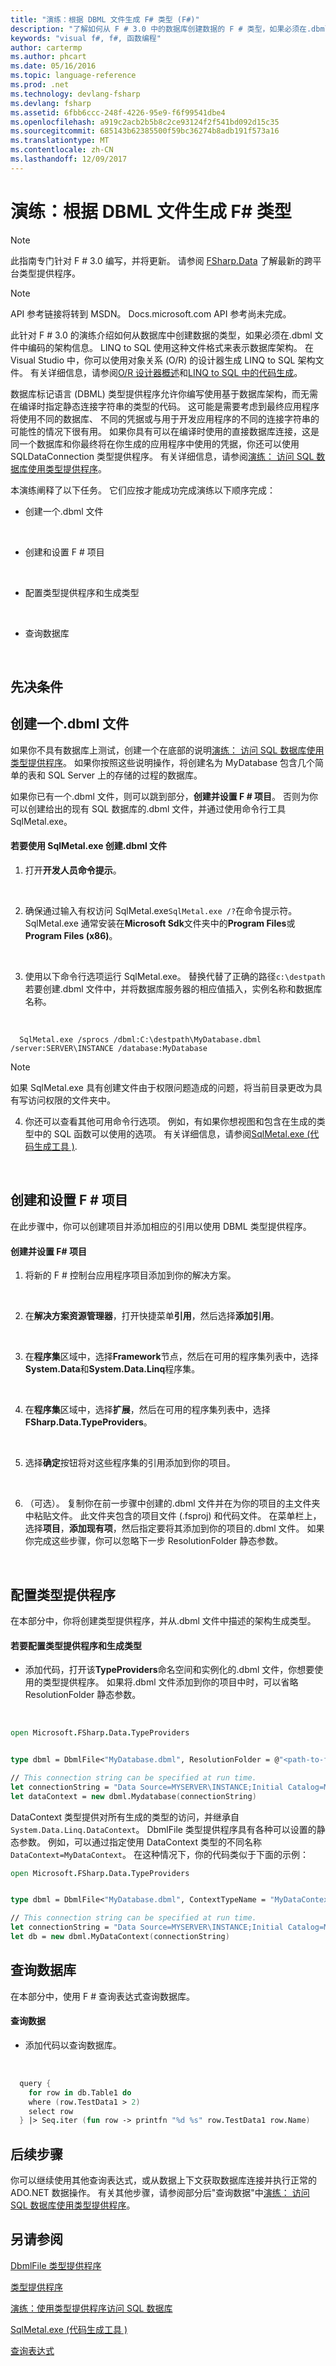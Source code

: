 ```yaml
---
title: "演练：根据 DBML 文件生成 F# 类型 (F#)"
description: "了解如何从 F # 3.0 中的数据库创建数据的 F # 类型，如果必须在.dbml 文件中编码的架构信息。"
keywords: "visual f#, f#, 函数编程"
author: cartermp
ms.author: phcart
ms.date: 05/16/2016
ms.topic: language-reference
ms.prod: .net
ms.technology: devlang-fsharp
ms.devlang: fsharp
ms.assetid: 6fbb6ccc-248f-4226-95e9-f6f99541dbe4
ms.openlocfilehash: a919c2acb2b5b8c2ce93124f2f541bd092d15c35
ms.sourcegitcommit: 685143b62385500f59bc36274b8adb191f573a16
ms.translationtype: MT
ms.contentlocale: zh-CN
ms.lasthandoff: 12/09/2017
---
```

# <a name="walkthrough-generating-f-types-from-a-dbml-file"></a>演练：根据 DBML 文件生成 F# 类型 

> [!NOTE]
此指南专门针对 F # 3.0 编写，并将更新。  请参阅 [FSharp.Data](http://fsharp.github.io/FSharp.Data/) 了解最新的跨平台类型提供程序。

> [!NOTE]
API 参考链接将转到 MSDN。  Docs.microsoft.com API 参考尚未完成。

此针对 F # 3.0 的演练介绍如何从数据库中创建数据的类型，如果必须在.dbml 文件中编码的架构信息。 LINQ to SQL 使用这种文件格式来表示数据库架构。 在 Visual Studio 中，你可以使用对象关系 (O/R) 的设计器生成 LINQ to SQL 架构文件。 有关详细信息，请参阅[O/R 设计器概述](https://msdn.microsoft.com/library/bb384511.aspx)和[LINQ to SQL 中的代码生成](../../../../docs/framework/data/adonet/sql/linq/index.md)。

数据库标记语言 (DBML) 类型提供程序允许你编写使用基于数据库架构，而无需在编译时指定静态连接字符串的类型的代码。 这可能是需要考虑到最终应用程序将使用不同的数据库、 不同的凭据或与用于开发应用程序的不同的连接字符串的可能性的情况下很有用。 如果你具有可以在编译时使用的直接数据库连接，这是同一个数据库和你最终将在你生成的应用程序中使用的凭据，你还可以使用 SQLDataConnection 类型提供程序。 有关详细信息，请参阅[演练： 访问 SQL 数据库使用类型提供程序](accessing-a-sql-database.md)。

本演练阐释了以下任务。 它们应按才能成功完成演练以下顺序完成：


- 创建一个.dbml 文件
<br />

- 创建和设置 F # 项目
<br />

- 配置类型提供程序和生成类型
<br />

- 查询数据库
<br />


## <a name="prerequisites"></a>先决条件

## <a name="creating-a-dbml-file"></a>创建一个.dbml 文件
如果你不具有数据库上测试，创建一个在底部的说明[演练： 访问 SQL 数据库使用类型提供程序](accessing-a-sql-database.md)。 如果你按照这些说明操作，将创建名为 MyDatabase 包含几个简单的表和 SQL Server 上的存储的过程的数据库。

如果你已有一个.dbml 文件，则可以跳到部分，**创建并设置 F # 项目**。 否则为你可以创建给出的现有 SQL 数据库的.dbml 文件，并通过使用命令行工具 SqlMetal.exe。


#### <a name="to-create-a-dbml-file-by-using-sqlmetalexe"></a>若要使用 SqlMetal.exe 创建.dbml 文件

1. 打开**开发人员命令提示**。
<br />

2. 确保通过输入有权访问 SqlMetal.exe`SqlMetal.exe /?`在命令提示符。 SqlMetal.exe 通常安装在**Microsoft Sdk**文件夹中的**Program Files**或**Program Files (x86)**。
<br />

3. 使用以下命令行选项运行 SqlMetal.exe。 替换代替了正确的路径`c:\destpath`若要创建.dbml 文件中，并将数据库服务器的相应值插入，实例名称和数据库名称。
<br />

```
  SqlMetal.exe /sprocs /dbml:C:\destpath\MyDatabase.dbml /server:SERVER\INSTANCE /database:MyDatabase
```

>[!NOTE]
如果 SqlMetal.exe 具有创建文件由于权限问题造成的问题，将当前目录更改为具有写访问权限的文件夹中。


4. 你还可以查看其他可用命令行选项。 例如，有如果你想视图和包含在生成的类型中的 SQL 函数可以使用的选项。 有关详细信息，请参阅[SqlMetal.exe &#40;代码生成工具 &#41;](https://msdn.microsoft.com/library/bb386987).
<br />


## <a name="creating-and-setting-up-an-f-project"></a>创建和设置 F # 项目
在此步骤中，你可以创建项目并添加相应的引用以使用 DBML 类型提供程序。


#### <a name="to-create-and-set-up-an-f-project"></a>创建并设置 F# 项目

1. 将新的 F # 控制台应用程序项目添加到你的解决方案。
<br />

2. 在**解决方案资源管理器**，打开快捷菜单**引用**，然后选择**添加引用**。
<br />

3. 在**程序集**区域中，选择**Framework**节点，然后在可用的程序集列表中，选择**System.Data**和**System.Data.Linq**程序集。
<br />

4. 在**程序集**区域中，选择**扩展**，然后在可用的程序集列表中，选择**FSharp.Data.TypeProviders**。
<br />

5. 选择**确定**按钮将对这些程序集的引用添加到你的项目。
<br />

6. （可选）。 复制你在前一步骤中创建的.dbml 文件并在为你的项目的主文件夹中粘贴文件。 此文件夹包含的项目文件 (.fsproj) 和代码文件。 在菜单栏上，选择**项目**，**添加现有项**，然后指定要将其添加到你的项目的.dbml 文件。 如果你完成这些步骤，你可以忽略下一步 ResolutionFolder 静态参数。
<br />

## <a name="configuring-the-type-provider"></a>配置类型提供程序
在本部分中，你将创建类型提供程序，并从.dbml 文件中描述的架构生成类型。


#### <a name="to-configure-the-type-provider-and-generate-the-types"></a>若要配置类型提供程序和生成类型

- 添加代码，打开该**TypeProviders**命名空间和实例化的.dbml 文件，你想要使用的类型提供程序。 如果将.dbml 文件添加到你的项目中时，可以省略 ResolutionFolder 静态参数。
<br />

```fsharp
open Microsoft.FSharp.Data.TypeProviders


type dbml = DbmlFile<"MyDatabase.dbml", ResolutionFolder = @"<path-to-folder-that-contains-.dbml-file>">

// This connection string can be specified at run time.
let connectionString = "Data Source=MYSERVER\INSTANCE;Initial Catalog=MyDatabase;Integrated Security=SSPI;"
let dataContext = new dbml.Mydatabase(connectionString)
```

DataContext 类型提供对所有生成的类型的访问，并继承自`System.Data.Linq.DataContext`。 DbmlFile 类型提供程序具有各种可以设置的静态参数。 例如，可以通过指定使用 DataContext 类型的不同名称`DataContext=MyDataContext`。 在这种情况下，你的代码类似于下面的示例：
<br />

```fsharp
open Microsoft.FSharp.Data.TypeProviders


type dbml = DbmlFile<"MyDatabase.dbml", ContextTypeName = "MyDataContext">

// This connection string can be specified at run time.
let connectionString = "Data Source=MYSERVER\INSTANCE;Initial Catalog=MyDatabase;Integrated Security=SSPI;"
let db = new dbml.MyDataContext(connectionString)
```

## <a name="querying-the-database"></a>查询数据库
在本部分中，使用 F # 查询表达式查询数据库。


#### <a name="to-query-the-data"></a>查询数据

- 添加代码以查询数据库。
<br />

```fsharp
  query {
    for row in db.Table1 do
    where (row.TestData1 > 2)
    select row
  } |> Seq.iter (fun row -> printfn "%d %s" row.TestData1 row.Name)
```

## <a name="next-steps"></a>后续步骤
你可以继续使用其他查询表达式，或从数据上下文获取数据库连接并执行正常的 ADO.NET 数据操作。 有关其他步骤，请参阅部分后"查询数据"中[演练： 访问 SQL 数据库使用类型提供程序](accessing-a-sql-database.md)。


## <a name="see-also"></a>另请参阅
[DbmlFile 类型提供程序](https://msdn.microsoft.com/visualfsharpdocs/conceptual/dbmlfile-type-provider-%5bfsharp%5d)

[类型提供程序](index.md)

[演练：使用类型提供程序访问 SQL 数据库](accessing-a-sql-database.md)

[SqlMetal.exe &#40;代码生成工具 &#41;](https://msdn.microsoft.com/library/bb386987)

[查询表达式](../../language-reference/query-expressions.md)
